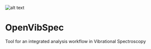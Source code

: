 ![alt text](/OpenVibSpec/docs/OVS_web/assets/img/vibspec_logo4b.png)
# OpenVibSpec
Tool for an integrated analysis workflow in Vibrational Spectroscopy
